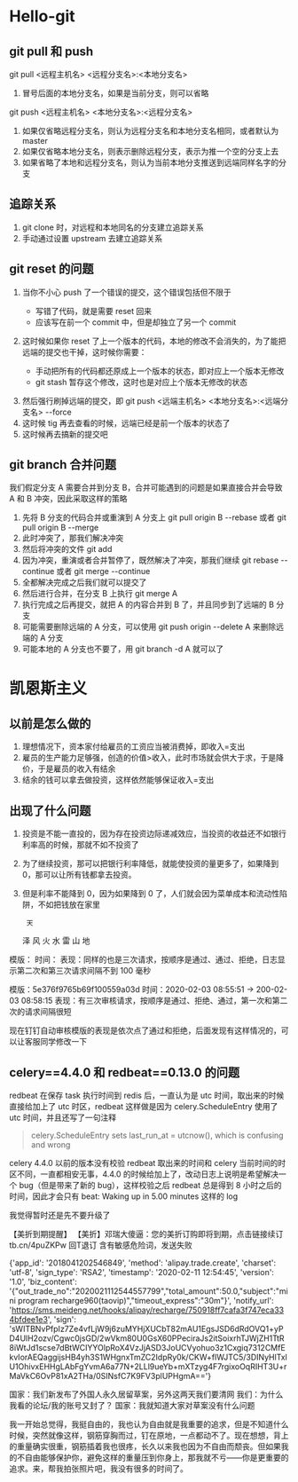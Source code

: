 # Hello-git

## git pull 和 push

git pull <远程主机名> <远程分支名>:<本地分支名>

1. 冒号后面的本地分支名，如果是当前分支，则可以省略

git push <远程主机名> <本地分支名>:<远程分支名>

1. 如果仅省略远程分支名，则认为远程分支名和本地分支名相同，或者默认为 master
2. 如果仅省略本地分支名，则表示删除远程分支，表示为推一个空的分支上去
3. 如果省略了本地和远程分支名，则认为当前本地分支推送到远端同样名字的分支

## 追踪关系

1. git clone 时，对远程和本地同名的分支建立追踪关系
2. 手动通过设置 upstream 去建立追踪关系

## git reset 的问题

1. 当你不小心 push 了一个错误的提交，这个错误包括但不限于

   - 写错了代码，就是需要 reset 回来
   - 应该写在前一个 commit 中，但是却独立了另一个 commit

2. 这时候如果你 reset 了上一个版本的代码，本地的修改不会消失的，为了能把远端的提交也干掉，这时候你需要：

   - 手动把所有的代码都还原成上一个版本的状态，即对应上一个版本无修改
   - git stash 暂存这个修改，这时也是对应上个版本无修改的状态

3) 然后强行刷掉远端的提交，即 git push <远端主机名> <本地分支名>:<远端分支名> --force
4) 这时候 tig 再去查看的时候，远端已经是前一个版本的状态了
5) 这时候再去搞新的提交吧

## git branch 合并问题

我们假定分支 A 需要合并到分支 B，合并可能遇到的问题是如果直接合并会导致 A 和 B 冲突，因此采取这样的策略

1. 先将 B 分支的代码合并或重演到 A 分支上 git pull origin B --rebase 或者 git pull origin B --merge
2. 此时冲突了，那我们解决冲突
3. 然后将冲突的文件 git add
4. 因为冲突，重演或者合并暂停了，既然解决了冲突，那我们继续 git rebase --continue 或者 git merge --continue
5. 全都解决完成之后我们就可以提交了
6. 然后进行合并，在分支 B 上执行 git merge A
7. 执行完成之后再提交，就把 A 的内容合并到 B 了，并且同步到了远端的 B 分支
8. 可能需要删除远端的 A 分支，可以使用 git push origin --delete A 来删除远端的 A 分支
9. 可能本地的 A 分支也不要了，用 git branch -d A 就可以了

# 凯恩斯主义

## 以前是怎么做的

1. 理想情况下，资本家付给雇员的工资应当被消费掉，即收入=支出
2. 雇员的生产能力足够强，创造的价值>收入，此时市场就会供大于求，于是降价，于是雇员的收入有结余
3. 结余的钱可以拿去做投资，这样依然能够保证收入=支出

## 出现了什么问题

1. 投资是不能一直投的，因为存在投资边际递减效应，当投资的收益还不如银行利率高的时候，那就不如不投资了
2. 为了继续投资，那可以把银行利率降低，就能使投资的量更多了，如果降到 0，那可以让所有钱都拿去投资。
3. 但是利率不能降到 0，因为如果降到 0 了，人们就会因为菜单成本和流动性陷阱，不如把钱放在家里


        天
      泽  风
    火      水
      雷  山
        地


模版：
时间：
表现：同样的也是三次请求，按顺序是通过、通过、拒绝，日志显示第二次和第三次请求间隔不到 100 毫秒

模版：5e376f9765b69f100559a03d
时间：2020-02-03 08:55:51 -> 200-02-03 08:58:15
表现：有三次审核请求，按顺序是通过、拒绝、通过，第一次和第二次的请求间隔很短

现在钉钉自动审核模版的表现是依次点了通过和拒绝，后面发现有这样情况的，可以让客服同学修改一下

## celery==4.4.0 和 redbeat==0.13.0 的问题

redbeat 在保存 task 执行时间到 redis 后，一直认为是 utc 时间，取出来的时候直接给加上了 utc 时区，redbeat 这样做是因为 celery.ScheduleEntry 使用了 utc 时间，并且还写了一句注释

> celery.ScheduleEntry sets last_run_at = utcnow(), which is confusing and wrong

celery 4.4.0 以前的版本没有校验 redbeat 取出来的时间和 celery 当前时间的时区不同，一直都相安无事，4.4.0 的时候给加上了，改动日志上说明是希望解决一个 bug（但是带来了新的 bug），这样校验之后 redbeat 总是得到 8 小时之后的时间，因此才会只有 beat: Waking up in 5.00 minutes 这样的 log

我觉得暂时还是先不要升级了


【美折到期提醒】
【美折】邓瑞大傻逼：您的美折订购即将到期，点击链接续订 tb.cn/4puZKPw 回T退订
含有敏感危险词，发送失败

{'app_id': '2018041202546849', 'method': 'alipay.trade.create', 'charset': 'utf-8', 'sign_type': 'RSA2', 'timestamp': '2020-02-11 12:54:45', 'version': '1.0', 'biz_content': '{"out_trade_no":"2020021112544557799","total_amount":50.0,"subject":"mini program recharge960(taovip)","timeout_express":"30m"}', 'notify_url': 'https://sms.meideng.net/hooks/alipay/recharge/750918ff7cafa3f747eca334bfdee1e3', 'sign': 'sWITBNvPfpIz7Ze4vfLjW9j6zuMYHjXUCbT82mAU1EgsJSD6dRdOVQ1+yPD4UlH2ozv/Cgwc0jsGD/2wVkm80U0GsX60PPeciraJs2itSoixrhTJWjZH1TtR8iWtJd1scse7dBtWCIYYOlpRoX4VzJjASD3JoUCVyohuo3z1Cxgiq7312CMfEkvIorAEQaggijsHB4yh3S1WHgnxTmZC2IdpRy0k/CKW+flWJTC5/3DINyHlTxlU1OhivxEHHgLAbFgYvmA6a77N+2LLl9ueYb+mXTzyg4F7rgixoOqRIHT3U+rMaVkC6OvP81xA2THa/0SINsfC7K9FV3plUPHgmA=='}

国家：我们新发布了外国人永久居留草案，另外这两天我们要清网
我们：为什么我看的论坛/我的账号又封了？
国家：我就知道大家对草案没有什么问题

我一开始总觉得，我挺自由的，我也认为自由就是我重要的追求，但是不知道什么时候，突然就像这样，钢筋穿胸而过，钉在原地，一点都动不了。现在想想，背上的重量确实很重，钢筋插着我也很疼，长久以来我也因为不自由而颓丧。但如果我的不自由能够保护你，避免这样的重量压到你身上，那我就不亏——你是更重要的追求。来，帮我拍张照片吧，我没有很多的时间了。
